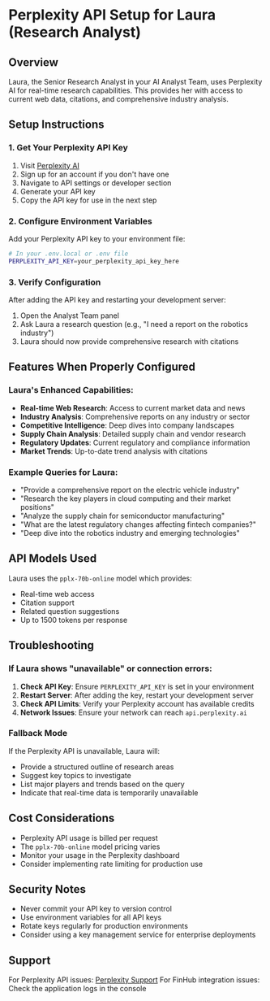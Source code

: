 # Perplexity API Setup for Laura (Research Analyst)

## Overview
Laura, the Senior Research Analyst in your AI Analyst Team, uses Perplexity AI for real-time research capabilities. This provides her with access to current web data, citations, and comprehensive industry analysis.

## Setup Instructions

### 1. Get Your Perplexity API Key
1. Visit [Perplexity AI](https://www.perplexity.ai/)
2. Sign up for an account if you don't have one
3. Navigate to API settings or developer section
4. Generate your API key
5. Copy the API key for use in the next step

### 2. Configure Environment Variables
Add your Perplexity API key to your environment file:

```bash
# In your .env.local or .env file
PERPLEXITY_API_KEY=your_perplexity_api_key_here
```

### 3. Verify Configuration
After adding the API key and restarting your development server:
1. Open the Analyst Team panel
2. Ask Laura a research question (e.g., "I need a report on the robotics industry")
3. Laura should now provide comprehensive research with citations

## Features When Properly Configured

### Laura's Enhanced Capabilities:
- **Real-time Web Research**: Access to current market data and news
- **Industry Analysis**: Comprehensive reports on any industry or sector
- **Competitive Intelligence**: Deep dives into company landscapes
- **Supply Chain Analysis**: Detailed supply chain and vendor research
- **Regulatory Updates**: Current regulatory and compliance information
- **Market Trends**: Up-to-date trend analysis with citations

### Example Queries for Laura:
- "Provide a comprehensive report on the electric vehicle industry"
- "Research the key players in cloud computing and their market positions"
- "Analyze the supply chain for semiconductor manufacturing"
- "What are the latest regulatory changes affecting fintech companies?"
- "Deep dive into the robotics industry and emerging technologies"

## API Models Used

Laura uses the `pplx-70b-online` model which provides:
- Real-time web access
- Citation support
- Related question suggestions
- Up to 1500 tokens per response

## Troubleshooting

### If Laura shows "unavailable" or connection errors:
1. **Check API Key**: Ensure `PERPLEXITY_API_KEY` is set in your environment
2. **Restart Server**: After adding the key, restart your development server
3. **Check API Limits**: Verify your Perplexity account has available credits
4. **Network Issues**: Ensure your network can reach `api.perplexity.ai`

### Fallback Mode
If the Perplexity API is unavailable, Laura will:
- Provide a structured outline of research areas
- Suggest key topics to investigate
- List major players and trends based on the query
- Indicate that real-time data is temporarily unavailable

## Cost Considerations
- Perplexity API usage is billed per request
- The `pplx-70b-online` model pricing varies
- Monitor your usage in the Perplexity dashboard
- Consider implementing rate limiting for production use

## Security Notes
- Never commit your API key to version control
- Use environment variables for all API keys
- Rotate keys regularly for production environments
- Consider using a key management service for enterprise deployments

## Support
For Perplexity API issues: [Perplexity Support](https://docs.perplexity.ai/)
For FinHub integration issues: Check the application logs in the console 